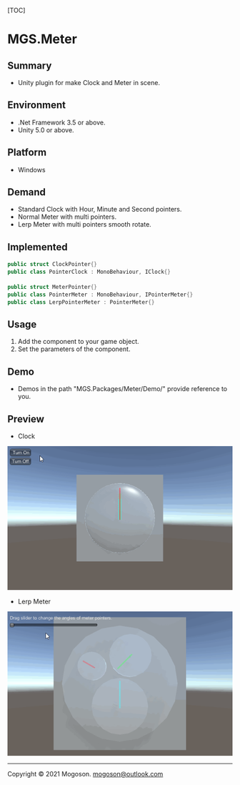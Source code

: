 [TOC]

# MGS.Meter

## Summary
- Unity plugin for make Clock and Meter in scene.

## Environment
- .Net Framework 3.5 or above.
- Unity 5.0 or above.

## Platform

- Windows

## Demand

- Standard Clock with Hour, Minute and Second pointers.
- Normal Meter with multi pointers.
- Lerp Meter with multi pointers smooth rotate.

## Implemented
```C#
public struct ClockPointer{}
public class PointerClock : MonoBehaviour, IClock{}

public struct MeterPointer{}
public class PointerMeter : MonoBehaviour, IPointerMeter{}
public class LerpPointerMeter : PointerMeter{}
```

## Usage

1. Add the component to your game object.
2. Set the parameters of the component.

## Demo
- Demos in the path "MGS.Packages/Meter/Demo/" provide reference to you.

## Preview
- Clock

![Clock](./Attachment/images/Clock.gif)﻿

- Lerp Meter

![Lerp Meter](./Attachment/images/LerpMeter.gif)﻿

------

Copyright © 2021 Mogoson.	mogoson@outlook.com
